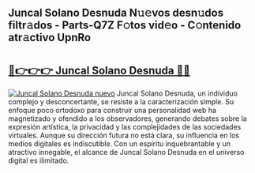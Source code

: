 ## Juncal Solano Desnuda N𝚞𝚎vos desn𝚞dos filtr𝚊dos - Parts-Q7Z F𝚘tos vid𝚎o - C𝚘ntenido atr𝚊ctivo UpnRo

# <h2><a href="http://mbcsemb.tromn.icu/?c=Juncal+Solano+Desnuda">🔗👉👉👉 Juncal Solano Desnuda 🔗🔗</a></h2>

[![Juncal Solano Desnuda nuevo](https://i.imgur.com/pEAQMta.gif)](http://mbcsemb.tromn.icu/?c=Juncal+Solano+Desnuda)
Juncal Solano Desnuda, un individuo complejo y desconcertante, se resiste a la caracterización simple. Su enfoque poco ortodoxo para construir una personalidad web ha magnetizado y ofendido a los observadores, generando debates sobre la expresión artística, la privacidad y las complejidades de las sociedades virtuales. Aunque su dirección futura no está clara, su influencia en los medios digitales es indiscutible. Con un espíritu inquebrantable y un atractivo innegable, el alcance de Juncal Solano Desnuda en el universo digital es ilimitado.
